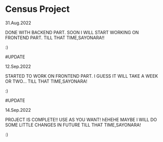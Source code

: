 # Census Project


31.Aug.2022

DONE WITH BACKEND PART.
SOON I WILL START WORKING ON FRONTEND PART.
TILL THAT TIME,SAYONARA!!

:)


#UPDATE

12.Sep.2022

STARTED TO WORK ON FRONTEND PART.
I GUESS IT WILL TAKE A WEEK OR TWO...
TILL THAT TIME,SAYONARA!

:)

#UPDATE

14.Sep.2022

PROJECT IS COMPLETE!!
USE AS YOU WANT! hEHEHE
MAYBE I WILL DO SOME LITTLE CHANGES IN FUTURE
TILL THAT TIME,SAYONARA! 

:)
